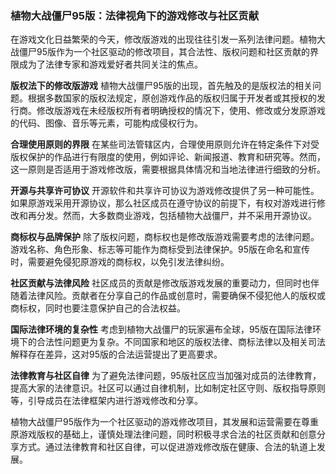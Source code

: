 ### 植物大战僵尸95版：法律视角下的游戏修改与社区贡献

在游戏文化日益繁荣的今天，修改版游戏的出现往往引发一系列法律问题。植物大战僵尸95版作为一个社区驱动的修改项目，其合法性、版权问题和社区贡献的界限成为了法律专家和游戏爱好者共同关注的焦点。

**版权法下的修改版游戏**
植物大战僵尸95版的出现，首先触及的是版权法的相关问题。根据多数国家的版权法规定，原创游戏作品的版权归属于开发者或其授权的发行商。修改版游戏在未经版权所有者明确授权的情况下，使用、修改或分发原游戏的代码、图像、音乐等元素，可能构成侵权行为。

**合理使用原则的界限**
在某些司法管辖区内，合理使用原则允许在特定条件下对受版权保护的作品进行有限度的使用，例如评论、新闻报道、教育和研究等。然而，这一原则是否适用于游戏修改版，需要根据具体情况和当地法律进行细致的分析。

**开源与共享许可协议**
开源软件和共享许可协议为游戏修改提供了另一种可能性。如果原游戏采用开源协议，那么社区成员在遵守协议的前提下，有权对游戏进行修改和再分发。然而，大多数商业游戏，包括植物大战僵尸，并不采用开源协议。

**商标权与品牌保护**
除了版权问题，商标权也是修改版游戏需要考虑的法律问题。游戏名称、角色形象、标志等可能作为商标受到法律保护。95版在命名和宣传时，需要避免侵犯原游戏的商标权，以免引发法律纠纷。

**社区贡献与法律风险**
社区成员的贡献是修改版游戏发展的重要动力，但同时也伴随着法律风险。贡献者在分享自己的作品或创意时，需要确保不侵犯他人的版权或商标权，同时也要注意保护自己的合法权益。

**国际法律环境的复杂性**
考虑到植物大战僵尸的玩家遍布全球，95版在国际法律环境下的合法性问题更为复杂。不同国家和地区的版权法律、商标法律以及相关司法解释存在差异，这对95版的合法运营提出了更高要求。

**法律教育与社区自律**
为了避免法律问题，95版社区应当加强对成员的法律教育，提高大家的法律意识。社区可以通过自律机制，比如制定社区守则、版权指导原则等，引导成员在法律框架内进行游戏修改和分享。

植物大战僵尸95版作为一个社区驱动的游戏修改项目，其发展和运营需要在尊重原游戏版权的基础上，谨慎处理法律问题，同时积极寻求合法的社区贡献和创意分享方式。通过法律教育和社区自律，可以促进游戏修改版在健康、合法的轨道上发展。